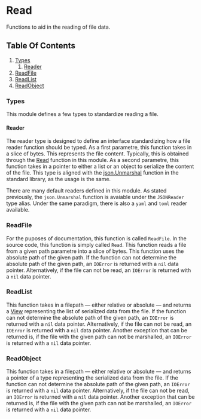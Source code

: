 # Read

Functions to aid in the reading of file data.

## Table Of Contents
1. [Types](#types)
    1. [Reader](#reader)
2. [ReadFile](#readfile)
3. [ReadList](#readlist)
4. [ReadObject](#readobject)

### Types
This module defines a few types to standardize reading a file.

#### Reader
The reader type is designed to define an interface standardizing how a file reader function should be typed. As a first parametre, this function takes in a slice of bytes. This represents the file content. Typically, this is obtained through the [Read](#readfile) function in this module. As a second parametre, this function takes in a pointer to either a list or an object to serialize the content of the file. This type is aligned with the [json.Unmarshal](https://pkg.go.dev/encoding/json#Unmarshal) function in the standard library, as the usage is the same.

There are many default readers defined in this module. As stated previously, the `json.Unmarshal` function is avaiable under the `JSONReader` type alias. Under the same paradigm, there is also a `yaml` and `toml` reader available.

### ReadFile
For the puposes of documentation, this function is called `ReadFile`. In the source code, this function is simply called `Read`. This function reads a file from a given path parametre into a slice of bytes. This function uses the absolute path of the given path. If the function can not determine the absolute path of the given path, an `IOError` is returned with a `nil` data pointer. Alternatively, if the file can not be read, an `IOError` is returned with a `nil` data pointer.

### ReadList
This function takes in a filepath &mdash; either relative or absolute &mdash; and returns a [View](/docs/en-UK/collections/view.md) representing the list of serialized data from the file. If the function can not determine the absolute path of the given path, an `IOError` is returned with a `nil` data pointer. Alternatively, if the file can not be read, an `IOError` is returned with a `nil` data pointer. Another exception that can be returned is, if the file with the given path can not be marshalled, an `IOError` is returned with a `nil` data pointer.

### ReadObject
This function takes in a filepath &mdash; either relative or absolute &mdash; and returns a pointer of a type representing the serialized data from the file. If the function can not determine the absolute path of the given path, an `IOError` is returned with a `nil` data pointer. Alternatively, if the file can not be read, an `IOError` is returned with a `nil` data pointer. Another exception that can be returned is, if the file with the given path can not be marshalled, an `IOError` is returned with a `nil` data pointer.